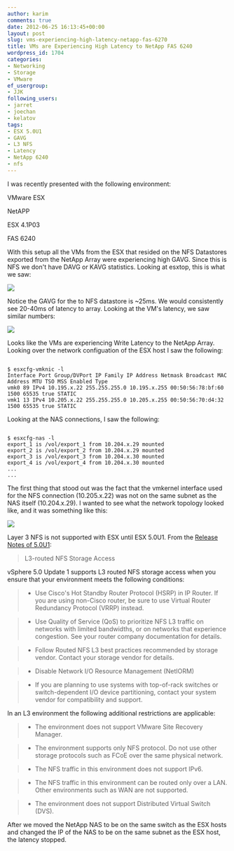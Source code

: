 ```yaml
---
author: karim
comments: true
date: 2012-06-25 16:13:45+00:00
layout: post
slug: vms-experiencing-high-latency-netapp-fas-6270
title: VMs are Experiencing High Latency to NetApp FAS 6240
wordpress_id: 1704
categories:
- Networking
- Storage
- VMware
ef_usergroup:
- JJK
following_users:
- jarret
- joechan
- kelatov
tags:
- ESX 5.0U1
- GAVG
- L3 NFS
- Latency
- NetApp 6240
- nfs
---
```


I was recently presented with the following environment:








VMware ESX


NetAPP






ESX 4.1P03


FAS 6240




With this setup all the VMs from the ESX that resided on the NFS Datastores exported from the NetApp Array were experiencing high GAVG. Since this is NFS we don't have DAVG or KAVG statistics. Looking at esxtop, this is what we saw:

[![](http://virtuallyhyper.com/wp-content/uploads/2012/06/nfs_ds_latency_1.png)](http://virtuallyhyper.com/wp-content/uploads/2012/06/nfs_ds_latency_1.png)

Notice the GAVG for the to NFS datastore is ~25ms. We would consistently see 20-40ms of latency to array. Looking at the VM's latency, we saw similar numbers:

[![](http://virtuallyhyper.com/wp-content/uploads/2012/06/nfs_vm_latency_1.png)](http://virtuallyhyper.com/wp-content/uploads/2012/06/nfs_vm_latency_1.png)

Looks like the VMs are experiencing Write Latency to the NetApp Array. Looking over the network configuation of the ESX host I saw the following:


```

$ esxcfg-vmknic -l
Interface Port Group/DVPort IP Family IP Address Netmask Broadcast MAC Address MTU TSO MSS Enabled Type
vmk0 89 IPv4 10.195.x.22 255.255.255.0 10.195.x.255 00:50:56:78:bf:60 1500 65535 true STATIC
vmk1 13 IPv4 10.205.x.22 255.255.255.0 10.205.x.255 00:50:56:70:d4:32 1500 65535 true STATIC

```


Looking at the NAS connections, I saw the following:


```

$ esxcfg-nas -l
export_1 is /vol/export_1 from 10.204.x.29 mounted
export_2 is /vol/export_2 from 10.204.x.29 mounted
export_3 is /vol/export_3 from 10.204.x.30 mounted
export_4 is /vol/export_4 from 10.204.x.30 mounted
...
...

```


The first thing that stood out was the fact that the vmkernel interface used for the NFS connection (10.205.x.22) was not on the same subnet as the NAS itself (10.204.x.29).
I wanted to see what the network topology looked like, and it was something like this:

[![](http://virtuallyhyper.com/wp-content/uploads/2012/06/ESX-to-NetApp_L3.jpg)](http://virtuallyhyper.com/wp-content/uploads/2012/06/ESX-to-NetApp_L3.jpg)

Layer 3 NFS is not supported with ESX until ESX 5.0U1. From the [Release Notes of 5.0U1](https://www.vmware.com/support/vsphere5/doc/vsp_esxi50_u1_rel_notes.html):


> L3-routed NFS Storage Access

vSphere 5.0 Update 1 supports L3 routed NFS storage access when you ensure that your environment meets the following conditions:

> 
> 
	
>   * Use Cisco's Hot Standby Router Protocol (HSRP) in IP Router. If you are using non-Cisco router, be sure to use Virtual Router Redundancy Protocol (VRRP) instead.
> 
	
>   * Use Quality of Service (QoS) to prioritize NFS L3 traffic on networks with limited bandwidths, or on networks that experience congestion. See your router company documentation for details.
> 
	
>   * Follow Routed NFS L3 best practices recommended by storage vendor. Contact your storage vendor for details.
> 
	
>   * Disable Network I/O Resource Management (NetIORM)
> 
	
>   * If you are planning to use systems with top-of-rack switches or switch-dependent I/O device partitioning, contact your system vendor for compatibility and support.
> 

In an L3 environment the following additional restrictions are applicable:

	
>   * The environment does not support VMware Site Recovery Manager.
> 
	
>   * The environment supports only NFS protocol. Do not use other storage protocols such as FCoE over the same physical network.
> 
	
>   * The NFS traffic in this environment does not support IPv6.
> 
	
>   * The NFS traffic in this environment can be routed only over a LAN. Other environments such as WAN are not supported.
> 
	
>   * The environment does not support Distributed Virtual Switch (DVS).
> 




After we moved the NetApp NAS to be on the same switch as the ESX hosts and changed the IP of the NAS to be on the same subnet as the ESX host, the latency stopped.
